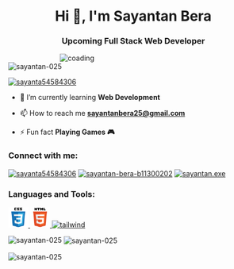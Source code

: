 <h1 align="center">Hi 👋, I'm Sayantan Bera</h1>
<h3 align="center">Upcoming Full Stack Web Developer</h3>

<img align="right" alt="coading" width="400" src="https://i.pinimg.com/originals/e8/f4/53/e8f453469a3ec97ecd354df465d73913.gif">

<p align="left"> <img src="https://komarev.com/ghpvc/?username=sayantan-025&label=Profile%20views&color=0e75b6&style=flat" alt="sayantan-025" /> </p>

<p align="left"> <a href="https://twitter.com/sayanta54584306" target="blank"><img src="https://img.shields.io/twitter/follow/sayanta54584306?logo=twitter&style=for-the-badge" alt="sayanta54584306" /></a> </p>

- 🌱 I’m currently learning **Web Development**

- 📫 How to reach me **sayantanbera25@gmail.com**

- ⚡ Fun fact **Playing Games 🎮**

<h3 align="left">Connect with me:</h3>
<p align="left">
<a href="https://twitter.com/sayanta54584306" target="blank"><img align="center" src="https://raw.githubusercontent.com/rahuldkjain/github-profile-readme-generator/master/src/images/icons/Social/twitter.svg" alt="sayanta54584306" height="30" width="40" /></a>
<a href="https://linkedin.com/in/sayantan-bera-b11300202" target="blank"><img align="center" src="https://raw.githubusercontent.com/rahuldkjain/github-profile-readme-generator/master/src/images/icons/Social/linked-in-alt.svg" alt="sayantan-bera-b11300202" height="30" width="40" /></a>
<a href="https://instagram.com/sayantan.exe" target="blank"><img align="center" src="https://raw.githubusercontent.com/rahuldkjain/github-profile-readme-generator/master/src/images/icons/Social/instagram.svg" alt="sayantan.exe" height="30" width="40" /></a>
</p>

<h3 align="left">Languages and Tools:</h3>
<p align="left"> <a href="https://www.w3schools.com/css/" target="_blank" rel="noreferrer"> <img src="https://raw.githubusercontent.com/devicons/devicon/master/icons/css3/css3-original-wordmark.svg" alt="css3" width="40" height="40"/> </a> <a href="https://www.w3.org/html/" target="_blank" rel="noreferrer"> <img src="https://raw.githubusercontent.com/devicons/devicon/master/icons/html5/html5-original-wordmark.svg" alt="html5" width="40" height="40"/> </a> <a href="https://tailwindcss.com/" target="_blank" rel="noreferrer"> <img src="https://www.vectorlogo.zone/logos/tailwindcss/tailwindcss-icon.svg" alt="tailwind" width="40" height="40"/> </a> </p>

<p><img align="left" src="https://github-readme-stats.vercel.app/api/top-langs?username=sayantan-025&show_icons=true&locale=en&layout=compact" alt="sayantan-025" /></p>

<p>&nbsp;<img align="center" src="https://github-readme-stats.vercel.app/api?username=sayantan-025&show_icons=true&locale=en" alt="sayantan-025" /></p>

<p><img align="center" src="https://github-readme-streak-stats.herokuapp.com/?user=sayantan-025&" alt="sayantan-025" /></p>
